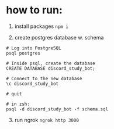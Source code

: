 # how to run:

1. install packages
`npm i`

2. create postgres database w. schema 
```
# Log into PostgreSQL
psql postgres

# Inside psql, create the database
CREATE DATABASE discord_study_bot;

# Connect to the new database
\c discord_study_bot

# quit

# in zsh:
psql -d discord_study_bot -f schema.sql
```

3. run ngrok
`ngrok http 3000`


